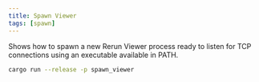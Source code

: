 ```yaml
---
title: Spawn Viewer
tags: [spawn]
---
```


Shows how to spawn a new Rerun Viewer process ready to listen for TCP connections using an executable available in PATH.

```bash
cargo run --release -p spawn_viewer
```
